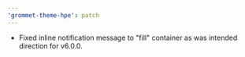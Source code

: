 ```yaml
---
'grommet-theme-hpe': patch
---
```


- Fixed inline notification message to "fill" container as was intended direction for v6.0.0.

